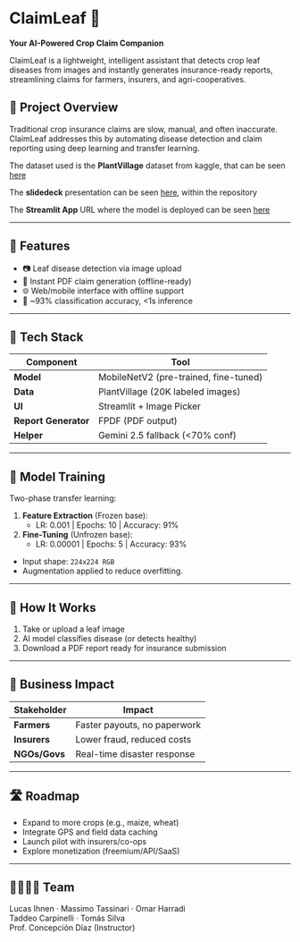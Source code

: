 # ClaimLeaf 🌿  
**Your AI-Powered Crop Claim Companion**

ClaimLeaf is a lightweight, intelligent assistant that detects crop leaf diseases from images and instantly generates insurance-ready reports, streamlining claims for farmers, insurers, and agri-cooperatives.

## 🧠 Project Overview

Traditional crop insurance claims are slow, manual, and often inaccurate. ClaimLeaf addresses this by automating disease detection and claim reporting using deep learning and transfer learning.

The dataset used is the **PlantVillage** dataset from kaggle, that can be seen [here](https://www.kaggle.com/datasets/emmarex/plantdisease)

The **slidedeck** presentation can be seen [here](deep_learning_final_project_slidedeck.pdf), within the repository

The **Streamlit App** URL where the model is deployed can be seen [here](https://claimleaf-plant-disease-claims-yoh5jcrzwzci8sznr4bz9n.streamlit.app/)

---

## 🚀 Features

- 📷 Leaf disease detection via image upload  
- 📄 Instant PDF claim generation (offline-ready)  
- 🌐 Web/mobile interface with offline support  
- 🤖 ~93% classification accuracy, <1s inference  

---

## 🧱 Tech Stack

| Component        | Tool                             |
|------------------|----------------------------------|
| **Model**        | MobileNetV2 (pre-trained, fine-tuned) |
| **Data**         | PlantVillage (20K labeled images)|
| **UI**           | Streamlit + Image Picker         |
| **Report Generator** | FPDF (PDF output)            |
| **Helper**       | Gemini 2.5 fallback (<70% conf)  |

---

## 🔧 Model Training

Two-phase transfer learning:

1. **Feature Extraction** (Frozen base):  
   - LR: 0.001 | Epochs: 10 | Accuracy: 91%
2. **Fine-Tuning** (Unfrozen base):  
   - LR: 0.00001 | Epochs: 5 | Accuracy: 93%

- Input shape: `224x224 RGB`  
- Augmentation applied to reduce overfitting.

---

## 🧪 How It Works

1. Take or upload a leaf image  
2. AI model classifies disease (or detects healthy)  
3. Download a PDF report ready for insurance submission  

---

## 💼 Business Impact

| Stakeholder   | Impact                            |
|---------------|-----------------------------------|
| **Farmers**   | Faster payouts, no paperwork      |
| **Insurers**  | Lower fraud, reduced costs        |
| **NGOs/Govs** | Real-time disaster response       |

---

## 🛣️ Roadmap

- Expand to more crops (e.g., maize, wheat)  
- Integrate GPS and field data caching  
- Launch pilot with insurers/co-ops  
- Explore monetization (freemium/API/SaaS)

---

## 👨‍👩‍👧‍👦 Team

Lucas Ihnen · Massimo Tassinari · Omar Harradi  
Taddeo Carpinelli · Tomás Silva  
Prof. Concepción Díaz (Instructor)  
